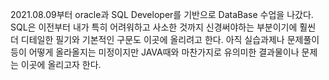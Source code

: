 2021.08.09부터 oracle과 SQL Developer를 기반으로 DataBase 수업을 나갔다. </n>
SQL은 이전부터 내가 특히 어려워하고 사소한 것까지 신경써야하는 부분이기에
훨씬 더 디테일한 필기와 기본적인 구문도 이곳에 올리려고 한다.
아직 실습과제나 문제풀이 등이 어떻게 올라올지는 미정이지만
JAVA때와 마찬가지로 유의미한 결과물이나 문제는 이곳에 올리고자 한다.
